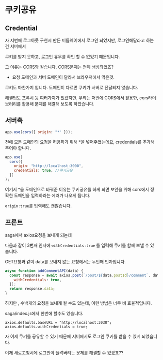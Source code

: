 # 쿠키공유

## Credential

자 저번에 로그아웃 구현시 만든 미들웨어에서 로그인 되었지만, 로그인해달라고 하는 건 서버에서 

쿠키를 받지 못하고, 로그인 유무를 확인 할 수 없었기 때문입니다. 

그 이유는 CORS와 같습니다.  CORS문제는 언제 생성되었죠?

* 요청 도메인과 서버 도메인이 달라서 브라우저에서 막은것. 

쿠키도 마찬가지 입니다. 도메인이 다르면 쿠키가 서버로 전달되지 않습니다. 

해결법도 프록시 등 여러가지가 있겠지만, 우리는 저번에 CORS에서 활용한, cors라이브러리를 활용해 문제를 해결해 보도록 하겠습니다. 

## 서버측

```javascript
app.use(cors({ origin: "*" }));
```

전에 모든 도메인의 요청을 허용하기 위해 \*을 넣어주었는데요, credentials를 추가해주어야 합니다.

```javascript
app.use(
  cors({
    origin: "http://localhost:3000",
    credentials: true, //쿠키공유
  })
);
```

여기서 \*을 도메인으로 바꿔준 이유는 쿠키공유를 하게 되면 보안을 위해 cors에서 정확한 도메인을 입력하라는 에러가 나오게 됩니다. 

`origin:true`를 입력해도 괜찮습니다.



## 프론트

saga에서 axios요청을 보내게 되는데 

다음과 같이 3번째 인자에 `withCredentials:true` 를 입력해 쿠키를 함께 보낼 수 있습니다. 

GET요청과 같이 data를 보내지 않는 요청에서는 두번째 인자입니다.

```javascript
async function addCommentAPI(data) {
  const response = await axios.post(`/post/${data.postId}/comment`, data, {
    withCredentials: true,
  });
  return response.data;
}
```

하지만 , 수백개의 요청을 보내게 될 수도 있는데, 이런 방법은 너무 비 효율적입니다. 

saga/index.js에서 한번에 할수도 있습니다. 

```text
axios.defaults.baseURL = "http://localhost:3030";
axios.defaults.withCredentials = true;
```

자 이제 쿠키를 공유할 수 있기 때문에 서버에서도 로그인 쿠키를 받을 수 있게 되었습니다. 

이제 새로고침시에 로그인이 풀려버리는 문제를 해결할 수 있겠죠??



